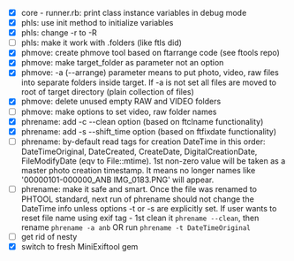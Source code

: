 - [x] core - runner.rb: print class instance variables in debug mode
- [x] phls: use init method to initialize variables
- [x] phls: change -r to -R
- [ ] phls: make it work with .folders (like ftls did)
- [x] phmove: create phmove tool based on ftarrange code (see ftools repo)
- [x] phmove: make target_folder as parameter not an option
- [x] phmove: -a (--arrange) parameter means to put photo, video, raw files into separate folders inside target. If -a is not set all files are moved to root of target directory (plain collection of files)
- [x] phmove: delete unused empty RAW and VIDEO folders
- [ ] phmove: make options to set video, raw folder names
- [x] phrename: add -c --clean option (based on ftclname functionality)
- [x] phrename: add -s --shift_time option (based on ftfixdate functionality)
- [ ] phrename: by-default read tags for creation DateTime in this order: DateTimeOriginal, DateCreated, CreateDate, DigitalCreationDate, FileModifyDate (eqv to File::mtime). 1st non-zero value will be taken as a master photo creation timestamp. It means no longer names like '00000101-000000_ANB IMG_0183.PNG' will appear.
- [ ] phrename: make it safe and smart. Once the file was renamed to PHTOOL standard, next run of phrename should not change the DateTime info unless options -t or -s are explicitly set. If user wants to reset file name using exif tag - 1st clean it `phrename --clean`, then rename `phrename -a anb` OR run `phrename -t DateTimeOriginal`
- [ ] get rid of nesty
- [x] switch to fresh MiniExiftool gem
